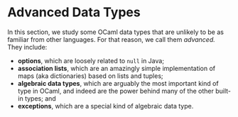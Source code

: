 # Advanced Data Types

In this section, we study some OCaml data types that are unlikely
to be as familiar from other languages.  For that reason, we
call them *advanced.*  They include:

- **options**, which are loosely related to `null` in Java;
- **association lists**, which are an amazingly simple implementation
  of maps (aka dictionaries) based on lists and tuples;
- **algebraic data types**, which are arguably the most important
  kind of type in OCaml, and indeed are the power behind many
  of the other built-in types; and
- **exceptions**, which are a special kind of algebraic data type.
